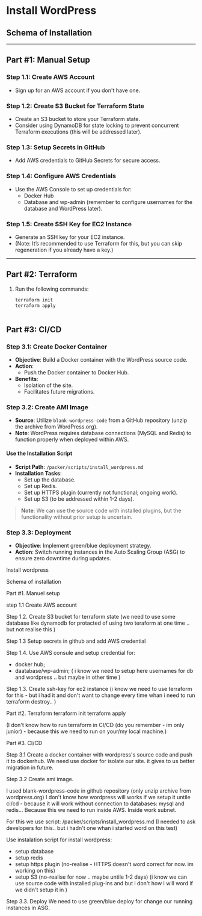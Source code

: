 # Install WordPress

## Schema of Installation

---

## Part #1: Manual Setup

### Step 1.1: Create AWS Account
- Sign up for an AWS account if you don't have one.

### Step 1.2: Create S3 Bucket for Terraform State
- Create an S3 bucket to store your Terraform state.
- Consider using DynamoDB for state locking to prevent concurrent Terraform executions (this will be addressed later).

### Step 1.3: Setup Secrets in GitHub
- Add AWS credentials to GitHub Secrets for secure access.

### Step 1.4: Configure AWS Credentials
- Use the AWS Console to set up credentials for:
  - Docker Hub
  - Database and wp-admin (remember to configure usernames for the database and WordPress later).

### Step 1.5: Create SSH Key for EC2 Instance
- Generate an SSH key for your EC2 instance.
- (Note: It’s recommended to use Terraform for this, but you can skip regeneration if you already have a key.)

---

## Part #2: Terraform

1. Run the following commands:
   ```bash
   terraform init
   terraform apply



## Part #3: CI/CD

### Step 3.1: Create Docker Container
- **Objective**: Build a Docker container with the WordPress source code.
- **Action**:
  - Push the Docker container to Docker Hub.
- **Benefits**:
  - Isolation of the site.
  - Facilitates future migrations.

### Step 3.2: Create AMI Image
- **Source**: Utilize `blank-wordpress-code` from a GitHub repository (unzip the archive from WordPress.org).
- **Note**: WordPress requires database connections (MySQL and Redis) to function properly when deployed within AWS.

#### Use the Installation Script
- **Script Path**: `/packer/scripts/install_wordpress.md`
- **Installation Tasks**:
  - Set up the database.
  - Set up Redis.
  - Set up HTTPS plugin (currently not functional; ongoing work).
  - Set up S3 (to be addressed within 1-2 days).

> **Note**: We can use the source code with installed plugins, but the functionality without prior setup is uncertain.

### Step 3.3: Deployment
- **Objective**: Implement green/blue deployment strategy.
- **Action**: Switch running instances in the Auto Scaling Group (ASG) to ensure zero downtime during updates.





Install wordpress

Schema of installation




 
Part #1. Manuel setup

step 1.1
Create AWS account 

Step 1.2.
Create S3 bucket for terraform state
(we need to use some database like dynamodb for protacted of using two teraform at one time .. but not realise this )

Step 1.3 
Setup secrets in github and add AWS credential 

Step 1.4. 
Use AWS consule and setup credential for:
- docker hub;
- daatabase/wp-admin; ( i know we need to setup here usernames for db and wordpress .. but maybe in other time )

Step 1.3. 
Create ssh-key for ec2 instance 
(i know we need to use terraform for this - but i had it and don't want to change every time whan i need to run terraform destroy.. )


Part #2. Terraform 
terraform init 
terraform apply 

(I don't know how to run terraform in CI/CD (do you remember - im only junior) - because this we need to run on your/my local machine.)

Part #3. CI/CD

Step 3.1 
Create a docker container with wordpress's source code and push it to dockerhub.
We need use docker for isolate our site. it gives to us better migration in future. 

Step 3.2
Create ami image. 

I used blank-wordpress-code in github repository (only unzip archive from wordpress.org) 
I don't know how wordpress will works if we setup it untile ci/cd - because it will work without connection to databases: mysql and redis... Because this we need to run inside AWS. 
Inside work subnet. 

For this we use script: /packer/scripts/install_wordpress.md
(I needed to ask developers for this.. but i hadn't one whan i started word on this test)

Use instalation script for install wordpress:
- setup database
- setup redis
- setup https plugin (no-realise - HTTPS doesn't word correct for now. im working on this)
- setup S3 (no-realise for now .. maybe untile 1-2 days)
(i know we can use source code with installed plug-ins and but i don't how i will word if we didn't setup it in )

Step 3.3.
Deploy 
We need to use green/blue deploy for change our running instances in ASG.